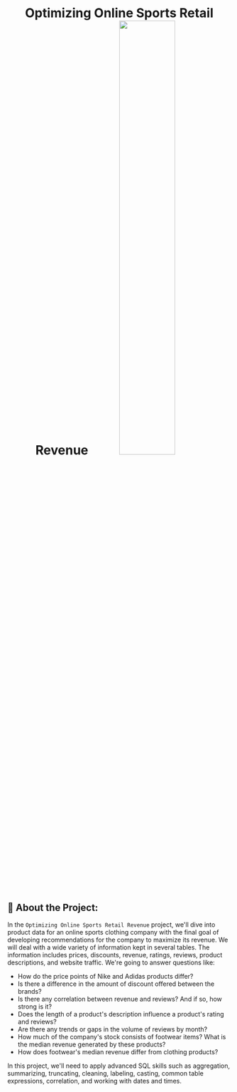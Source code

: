 <h1 align="center"> Optimizing Online Sports Retail Revenue  
  
<img src="https://mongooseagency.com/files/3415/9620/1413/Return_of_Sports.jpg" width=50% height=50%>  
  
## 🎾 About the Project:  
In the `Optimizing Online Sports Retail Revenue` project, we'll dive into product data for an online sports clothing company with the final goal of developing recommendations for the company to maximize its revenue. We will deal with a wide variety of information kept in several tables. The information includes prices, discounts, revenue, ratings, reviews, product descriptions, and website traffic. We're going to answer questions like:  
- How do the price points of Nike and Adidas products differ?
- Is there a difference in the amount of discount offered between the brands?
- Is there any correlation between revenue and reviews? And if so, how strong is it?
- Does the length of a product's description influence a product's rating and reviews?
- Are there any trends or gaps in the volume of reviews by month?
- How much of the company's stock consists of footwear items? What is the median revenue generated by these products?
- How does footwear's median revenue differ from clothing products?  

In this project, we'll need to apply advanced SQL skills such as aggregation, summarizing, truncating, cleaning, labeling, casting, common table expressions, correlation, and working with dates and times.
